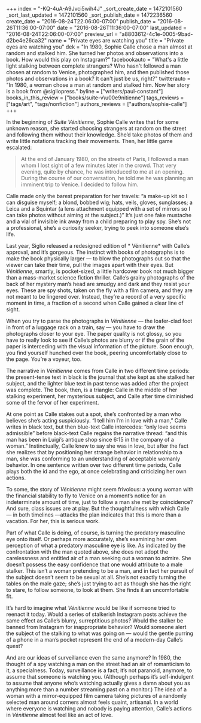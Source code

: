 +++
index = "-KQ-4uA-A9Jvci5wih4J"
_sort_create_date = 1472101560
_sort_last_updated = 1472101560
_sort_publish_date = 1472236560
create_date = "2016-08-24T22:06:00-07:00"
publish_date = "2016-08-26T11:36:00-07:00"
date = "2016-08-26T11:36:00-07:00"
last_updated = "2016-08-24T22:06:00-07:00"
preview_url = "a8803612-4c1e-0005-9bad-d2be4e26ca32"
name = "Private eyes are watching you"
title = "Private eyes are watching you"
dek = "In 1980, Sophie Calle chose a man almost at random and stalked him. She turned her photos and observations into a book. How would this play on Instagram?"
facebookauto = "What's a little light stalking between complete strangers? Who hasn't followed a man chosen at random to Venice, photographed him, and then published those photos and observations in a book? It can't just be us, right?"
twitterauto = "In 1980, a woman chose a man at random and stalked him. Now her story is a book from @sigliopress."
byline = ["writers/paul-constant"]
books_in_this_review = ["books/suite-v\u00e9nitienne"]
tags_reviews = ["tags/art", "tags/nonfiction"]
authors_reviews = ["authors/sophie-calle"]
+++

In the beginning of *Suite Vénitienne*, Sophie Calle writes that for some unknown reason, she started choosing strangers at random on the street and following them without their knowledge. She’d take photos of them and write little notations tracking their movements. Then, her little game escalated:

<blockquote>At the end of January 1980, on the streets of Paris, I followed a man whom I lost sight of a few minutes later in the crowd. That very evening, quite by chance, he was introduced to me at an opening. During the course of our conversation, he told me he was planning an imminent trip to Venice. I decided to follow him.</blockquote>

Calle made only the barest preparation for her travels: “a make-up kit so I can disguise myself; a blond, bobbed wig; hats, veils, gloves, sunglasses; a Leica and a Squintar (a lens attachment equipped with a set of mirrors so I can take photos without aiming at the subject.)” It’s just one fake mustache and a vial of invisible ink away from a child preparing to play spy. She’s not a professional, she’s a curiosity seeker, trying to peek into someone else’s life.

Last year, Siglio released a redesigned edition of * Vénitienne* with Calle’s approval, and it’s gorgeous. The instinct with books of photographs is to make the book physically larger — to blow the photographs out so that the viewer can take their time, pull the images apart with their eyes. But *Vénitienne*, smartly, is pocket-sized, a little hardcover book not much bigger than a mass-market science fiction thriller. Calle’s grainy photographs of the back of her mystery man’s head are smudgy and dark and they resist your eyes. These are spy shots, taken on the fly with a film camera, and they are not meant to be lingered over. Instead, they’re a record of a very specific moment in time, a fraction of a second when Calle gained a clear line of sight. 

When you try to parse the photographs in *Vénitienne* — the loafer-clad foot in front of a luggage rack on a train, say — you have to draw the photographs closer to your eye. The paper quality is not glossy, so you have to really look to see if Calle’s photos are blurry or if the grain of the paper is interceding with the visual information of the picture. Soon enough, you find yourself hunched over the book, peering uncomfortably close to the page. You’re a voyeur, too.

The narrative in *Vénitienne* comes from Calle in two different time periods: the present-tense text in black is the journal that she kept as she stalked her subject, and the lighter blue text in past tense was added after the project was complete. The book, then, is a triangle: Calle in the middle of her stalking experiment, her mysterious subject, and Calle after time diminished some of the fervor of her experiment. 

At one point as Calle stakes out a spot, she’s confronted by a man who believes she’s acting suspiciously. “I tell him I’m in love with a man,” Calle writes in black text, but then blue-text Calle intercedes: “only love seems admissible” before black-text Calle regains the narrative thread: “and this man has been in Luigi’s antique shop since 6:15 in the company of a woman.” Instinctually, Calle knew to say she was in love, but after the fact she realizes that by positioning her strange behavior in relationship to a man, she was conforming to an understanding of acceptable womanly behavior. In one sentence written over two different time periods, Calle plays both the id and the ego, at once celebrating and criticizing her own actions.

To some, the story of *Vénitienne* might seem frivolous: a young woman with the financial stability to fly to Venice on a moment’s notice for an indeterminate amount of time, just to follow a man she met by coincidence? And sure, class issues are at play. But the thoughtfulness with which Calle — in both timelines —attacks the plan indicates that this is more than a vacation. For her, this is serious work.

Part of what Calle is doing, of course, is turning the predatory masculine eye onto itself. Or perhaps more accurately, she’s examining her own perception of what a predatory masculine eye is like. As indicated by the confrontation with the man quoted above, she does not adopt the carelessness and entitled air of a man seeking out a woman to admire. She doesn’t possess the easy confidence that one would attribute to a male stalker. This isn’t a woman pretending to be a man, and in fact her pursuit of the subject doesn’t seem to be sexual at all. She’s not exactly turning the tables on the male gaze; she’s just trying to act as though she has the right to stare, to follow someone, to look at them. She finds it an uncomfortable fit.

It’s hard to imagine what *Vénitienne* would be like if someone tried to reenact it today. Would a series of stalkerish Instagram posts achieve the same effect as Calle’s blurry, surreptitious photos? Would the stalker be banned from Instagram for inappropriate behavior? Would someone alert the subject of the stalking to what was going on — would the gentle purring of a phone in a man’s pocket represent the end of a modern-day Calle’s quest?

And are our ideas of surveillance even the same anymore? In 1980, the thought of a spy watching a man on the street had an air of romanticism to it, a specialness. Today, surveillance is a fact; it’s not paranoid, anymore, to assume that someone is watching you. (Although perhaps it’s self-indulgent to assume that anyone who’s watching actually gives a damn about you as anything more than a number streaming past on a monitor.) The idea of a woman with a mirror-equipped film camera taking pictures of a randomly selected man around corners almost feels quaint, artisanal. In a world where everyone is watching and nobody is paying attention, Calle’s actions in *Vénitienne* almost feel like an act of love.



